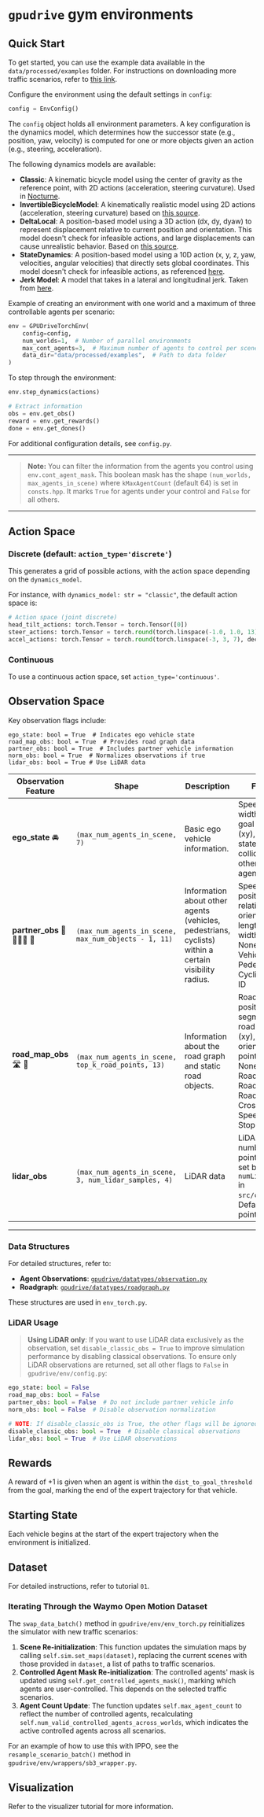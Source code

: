 # `gpudrive` gym environments

## Quick Start

To get started, you can use the example data available in the `data/processed/examples` folder. For instructions on downloading more traffic scenarios, refer to [this link](https://github.com/Emerge-Lab/gpudrive/tree/main?tab=readme-ov-file#dataset-------%EF%B8%8F-).

Configure the environment using the default settings in `config`:

```Python
config = EnvConfig()
```

The `config` object holds all environment parameters. A key configuration is the dynamics model, which determines how the successor state (e.g., position, yaw, velocity) is computed for one or more objects given an action (e.g., steering, acceleration).

The following dynamics models are available:

- **Classic**: A kinematic bicycle model using the center of gravity as the reference point, with 2D actions (acceleration, steering curvature). Used in [Nocturne](https://arxiv.org/pdf/2206.09889).
- **InvertibleBicycleModel**: A kinematically realistic model using 2D actions (acceleration, steering curvature) based on [this source](https://github.com/waymo-research/waymax/tree/main/waymax/dynamics).
- **DeltaLocal**: A position-based model using a 3D action (dx, dy, dyaw) to represent displacement relative to current position and orientation. This model doesn't check for infeasible actions, and large displacements can cause unrealistic behavior. Based on [this source](https://github.com/waymo-research/waymax/tree/main/waymax/dynamics).
- **StateDynamics**: A position-based model using a 10D action (x, y, z, yaw, velocities, angular velocities) that directly sets global coordinates. This model doesn't check for infeasible actions, as referenced [here](https://github.com/waymo-research/waymax/tree/main/waymax/dynamics).
- **Jerk Model**: A model that takes in a lateral and longitudinal jerk. Taken from [here](https://arxiv.org/abs/2502.03349).

Example of creating an environment with one world and a maximum of three controllable agents per scenario:

```Python
env = GPUDriveTorchEnv(
    config=config,
    num_worlds=1,  # Number of parallel environments
    max_cont_agents=3,  # Maximum number of agents to control per scene
    data_dir="data/processed/examples",  # Path to data folder
)
```

To step through the environment:

```Python
env.step_dynamics(actions)

# Extract information
obs = env.get_obs()
reward = env.get_rewards()
done = env.get_dones()
```

For additional configuration details, see `config.py`.

---

> **Note:** You can filter the information from the agents you control using `env.cont_agent_mask`. This boolean mask has the shape `(num_worlds, max_agents_in_scene)` where `kMaxAgentCount` (default 64) is set in `consts.hpp`. It marks `True` for agents under your control and `False` for all others.

---

## Action Space

### Discrete (default: `action_type='discrete'`)

This generates a grid of possible actions, with the action space depending on the `dynamics_model`.

For instance, with `dynamics_model: str = "classic"`, the default action space is:

```Python
# Action space (joint discrete)
head_tilt_actions: torch.Tensor = torch.Tensor([0])
steer_actions: torch.Tensor = torch.round(torch.linspace(-1.0, 1.0, 13), decimals=3)
accel_actions: torch.Tensor = torch.round(torch.linspace(-3, 3, 7), decimals=3)
```

### Continuous

To use a continuous action space, set `action_type='continuous'`.

## Observation Space

Key observation flags include:

```
ego_state: bool = True  # Indicates ego vehicle state
road_map_obs: bool = True  # Provides road graph data
partner_obs: bool = True  # Includes partner vehicle information
norm_obs: bool = True  # Normalizes observations if true
lidar_obs: bool = True # Use LiDAR data
```

| Observation Feature                     | Shape                                                  | Description                                                                                                                | Features                                                                                                                                                                                                                             |
| --------------------------------------- | ------------------------------------------------------- | -------------------------------------------------------------------------------------------------------------------------- | ------------------------------------------------------------------------------------------------------------------------------------------------------------------------------------------------------------------------------------ |
| **ego_state** 🚘                        | `(max_num_agents_in_scene, 7)`                          | Basic ego vehicle information.                                                                                               | Speed, length, width, relative goal position (xy), collision state (1 if collided, 0 otherwise), agent ID                                                                                                                            |
| **partner_obs** 🚗 🚴🏻‍♀️ 🚶          | `(max_num_agents_in_scene, max_num_objects - 1, 11)`    | Information about other agents (vehicles, pedestrians, cyclists) within a certain visibility radius.                         | Speed, relative position (xy), relative orientation, length and width, type (0: None, 1: Vehicle, 2: Pedestrian, 3: Cyclist), agent ID                                                                                                  |
| **road_map_obs** 🛣️ 🛑                 | `(max_num_agents_in_scene, top_k_road_points, 13)`      | Information about the road graph and static road objects.                                                                    | Road segment position (xy), segment length, road point scale (xy), orientation, point type (0: None, 1: RoadLine, 2: RoadEdge, 3: RoadLane, 4: CrossWalk, 5: SpeedBump, 6: StopSign)                                                    |
| **lidar_obs**                          | `(max_num_agents_in_scene, 3, num_lidar_samples, 4)`    | LiDAR data                                                                                                                 | LiDAR rays; number of points can be set by adjusting `numLidarSamples` in `src/consts.hpp`. Default is 30 points.                                                                                                                    |

---

### Data Structures

For detailed structures, refer to:

- **Agent Observations**: [`gpudrive/datatypes/observation.py`](https://github.com/Emerge-Lab/gpudrive/blob/main/gpudrive/datatypes/observation.py)
- **Roadgraph**: [`gpudrive/datatypes/roadgraph.py`](https://github.com/Emerge-Lab/gpudrive/blob/main/gpudrive/datatypes/roadgraph.py)

These structures are used in `env_torch.py`.

### LiDAR Usage

> **Using LiDAR only**: If you want to use LiDAR data exclusively as the observation, set `disable_classic_obs = True` to improve simulation performance by disabling classical observations. To ensure only LiDAR observations are returned, set all other flags to `False` in `gpudrive/env/config.py`:

```Python
ego_state: bool = False
road_map_obs: bool = False
partner_obs: bool = False  # Do not include partner vehicle info
norm_obs: bool = False  # Disable observation normalization

# NOTE: If disable_classic_obs is True, the other flags will be ignored.
disable_classic_obs: bool = True  # Disable classical observations
lidar_obs: bool = True  # Use LiDAR observations
```

## Rewards

A reward of +1 is given when an agent is within the `dist_to_goal_threshold` from the goal, marking the end of the expert trajectory for that vehicle.

## Starting State

Each vehicle begins at the start of the expert trajectory when the environment is initialized.

## Dataset

For detailed instructions, refer to tutorial `01`.

### Iterating Through the Waymo Open Motion Dataset

The `swap_data_batch()` method in `gpudrive/env/env_torch.py` reinitializes the simulator with new traffic scenarios:

1. **Scene Re-initialization**: This function updates the simulation maps by calling `self.sim.set_maps(dataset)`, replacing the current scenes with those provided in `dataset`, a list of paths to traffic scenarios.
2. **Controlled Agent Mask Re-initialization**: The controlled agents' mask is updated using `self.get_controlled_agents_mask()`, marking which agents are user-controlled. This depends on the selected traffic scenarios.
3. **Agent Count Update**: The function updates `self.max_agent_count` to reflect the number of controlled agents, recalculating `self.num_valid_controlled_agents_across_worlds`, which indicates the active controlled agents across all scenarios.

For an example of how to use this with IPPO, see the `resample_scenario_batch()` method in `gpudrive/env/wrappers/sb3_wrapper.py`.

## Visualization

Refer to the visualizer tutorial for more information.